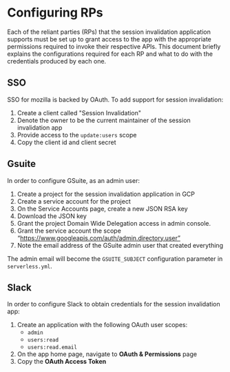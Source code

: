 # Configuring RPs

Each of the reliant parties (RPs) that the session invalidation application
supports must be set up to grant access to the app with the appropriate
permissions required to invoke their respective APIs.  This document briefly
explains the configurations required for each RP and what to do with the
credentials produced by each one.

## SSO

SSO for mozilla is backed by OAuth. To add support for session invalidation:

1. Create a client called "Session Invalidation"
2. Denote the owner to be the current maintainer of the session invalidation app
3. Provide access to the `update:users` scope
4. Copy the client id and client secret

## Gsuite

In order to configure GSuite, as an admin user:

1. Create a project for the session invalidation application in GCP
2. Create a service account for the project
3. On the Service Accounts page, create a new JSON RSA key
4. Download the JSON key
5. Grant the project Domain Wide Delegation access in admin console.
6. Grant the service account the scope “https://www.googleapis.com/auth/admin.directory.user”
7. Note the email address of the GSuite admin user that created everything

The admin email will become the `GSUITE_SUBJECT` configuration parameter in
`serverless.yml`.

## Slack

In order to configure Slack to obtain credentials for the session invalidation
app:

1. Create an application with the following OAuth user scopes:
    * `admin`
    * `users:read`
    * `users:read.email`
2. On the app home page, navigate to **OAuth & Permissions** page
3. Copy the **OAuth Access Token**
